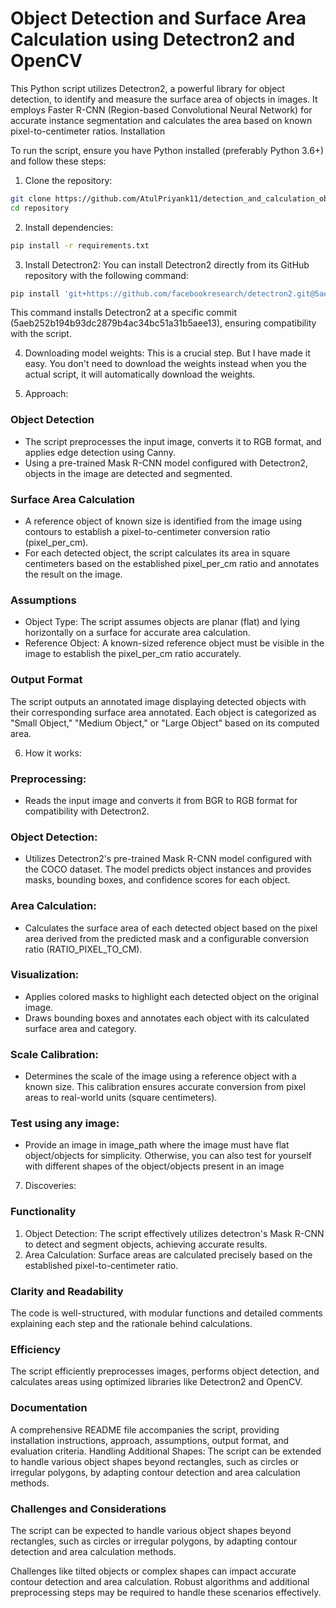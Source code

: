# Object Detection and Surface Area Calculation using Detectron2 and OpenCV

This Python script utilizes Detectron2, a powerful library for object detection, to identify and measure the surface area of objects in images. It employs Faster R-CNN (Region-based Convolutional Neural Network) for accurate instance segmentation and calculates the area based on known pixel-to-centimeter ratios.
Installation

To run the script, ensure you have Python installed (preferably Python 3.6+) and follow these steps:

1. Clone the repository:
```bash
git clone https://github.com/AtulPriyank11/detection_and_calculation_objects.git
cd repository
```

2. Install dependencies:

```bash
pip install -r requirements.txt
```

3. Install Detectron2:
You can install Detectron2 directly from its GitHub repository with the following command:

```bash
pip install 'git+https://github.com/facebookresearch/detectron2.git@5aeb252b194b93dc2879b4ac34bc51a31b5aee13'
```

This command installs Detectron2 at a specific commit (5aeb252b194b93dc2879b4ac34bc51a31b5aee13), ensuring compatibility with the script.

4. Downloading model weights:
This is a crucial step. But I have made it easy. You don't need to download the weights instead when you the actual script, it will automatically download the weights.

5. Approach:


### Object Detection
* The script preprocesses the input image, converts it to RGB format, and applies edge detection using Canny.
* Using a pre-trained Mask R-CNN model configured with Detectron2, objects in the image are detected and segmented.

### Surface Area Calculation

*  A reference object of known size is identified from the image using contours to establish a pixel-to-centimeter conversion ratio (pixel_per_cm).
* For each detected object, the script calculates its area in square centimeters based on the established pixel_per_cm ratio and annotates the result on the image.

### Assumptions
* Object Type: The script assumes objects are planar (flat) and lying horizontally on a surface for accurate area calculation.
* Reference Object: A known-sized reference object must be visible in the image to establish the pixel_per_cm ratio accurately.

### Output Format

The script outputs an annotated image displaying detected objects with their corresponding surface area annotated. Each object is categorized as "Small Object," "Medium Object," or "Large Object" based on its computed area.

6. How it works:


### Preprocessing:

* Reads the input image and converts it from BGR to RGB format for compatibility with Detectron2.

### Object Detection:

* Utilizes Detectron2's pre-trained Mask R-CNN model configured with the COCO dataset. The model predicts object instances and provides masks, bounding boxes, and confidence scores for each object.

### Area Calculation:

*  Calculates the surface area of each detected object based on the pixel area derived from the predicted mask and a configurable conversion ratio (RATIO_PIXEL_TO_CM).

### Visualization:

*  Applies colored masks to highlight each detected object on the original image.
*  Draws bounding boxes and annotates each object with its calculated surface area and category.

### Scale Calibration:

* Determines the scale of the image using a reference object with a known size. This calibration ensures accurate conversion from pixel areas to real-world units (square centimeters).

### Test using any image:
* Provide an image in image_path where the image must have flat object/objects for simplicity. Otherwise, you can also test for yourself with different shapes of the object/objects present in an image

7. Discoveries:
   

### Functionality

1. Object Detection: The script effectively utilizes detectron's Mask R-CNN to detect and segment objects, achieving accurate results.
2. Area Calculation: Surface areas are calculated precisely based on the established pixel-to-centimeter ratio.

### Clarity and Readability

The code is well-structured, with modular functions and detailed comments explaining each step and the rationale behind calculations.

### Efficiency

The script efficiently preprocesses images, performs object detection, and calculates areas using optimized libraries like Detectron2 and OpenCV.

### Documentation

A comprehensive README file accompanies the script, providing installation instructions, approach, assumptions, output format, and evaluation criteria.
Handling Additional Shapes: The script can be extended to handle various object shapes beyond rectangles, such as circles or irregular polygons, by adapting contour detection and area calculation methods.
    
### Challenges and Considerations 

The script can be expected to handle various object shapes beyond rectangles, such as circles or irregular polygons, by adapting contour detection and area calculation methods.

Challenges like tilted objects or complex shapes can impact accurate contour detection and area calculation. Robust algorithms and additional preprocessing steps may be required to handle these scenarios effectively.
